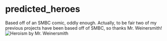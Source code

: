 # predicted_heroes
Based off of an SMBC comic, oddly enough. Actually, to be fair two of my previous projects have been based off of SMBC, so thanks Mr. Weinersmith! 
![Heroism by Mr. Weinersmith](https://www.smbc-comics.com/comic/heroism)
